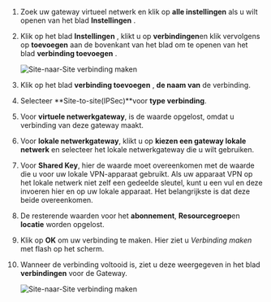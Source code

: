 1. Zoek uw gateway virtueel netwerk en klik op **alle instellingen** als u wilt openen van het blad **Instellingen** .

2. Klik op het blad **Instellingen** , klikt u op **verbindingen**en klik vervolgens op **toevoegen** aan de bovenkant van het blad om te openen van het blad **verbinding toevoegen** .

    ![Site-naar-Site verbinding maken](./media/vpn-gateway-add-site-to-site-connection-rm-portal-include/addconnection250.png)

3. Klik op het blad **verbinding toevoegen** , **de naam van** de verbinding. 

4. Selecteer **Site-to-site(IPSec)**voor **type verbinding**.

5. Voor **virtuele netwerkgateway**, is de waarde opgelost, omdat u verbinding van deze gateway maakt.

6. Voor **lokale netwerkgateway**, klikt u op **kiezen een gateway lokale netwerk** en selecteer het lokale netwerkgateway die u wilt gebruiken. 

7. Voor **Shared Key**, hier de waarde moet overeenkomen met de waarde die u voor uw lokale VPN-apparaat gebruikt. Als uw apparaat VPN op het lokale netwerk niet zelf een gedeelde sleutel, kunt u een vul en deze invoeren hier en op uw lokale apparaat. Het belangrijkste is dat deze beide overeenkomen.

8. De resterende waarden voor het **abonnement**, **Resourcegroep**en **locatie** worden opgelost.

9. Klik op **OK** om uw verbinding te maken. Hier ziet u *Verbinding maken* met flash op het scherm.

10. Wanneer de verbinding voltooid is, ziet u deze weergegeven in het blad **verbindingen** voor de Gateway.

    ![Site-naar-Site verbinding maken](./media/vpn-gateway-add-site-to-site-connection-rm-portal-include/connectionstatus450.png)

